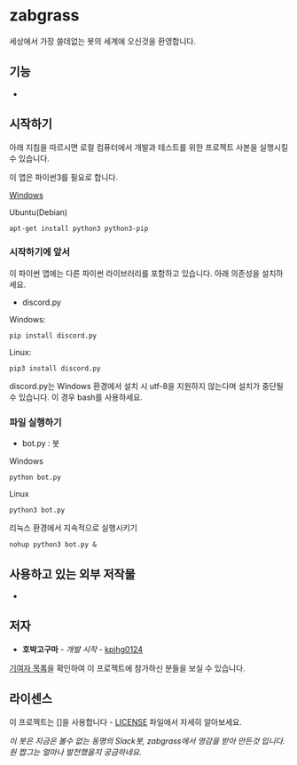 # zabgrass

세상에서 가장 쓸데없는 봇의 세계에 오신것을 환영합니다.

## 기능

* 

## 시작하기

아래 지침을 따르시면 로컬 컴퓨터에서 개발과 테스트를 위한 프로젝트 사본을 실행시킬 수 있습니다.

이 앱은 파이썬3를 필요로 합니다.

[Windows](https://python.org)

Ubuntu(Debian)
```
apt-get install python3 python3-pip
```

### 시작하기에 앞서

이 파이썬 앱에는 다른 파이썬 라이브러리를 포함하고 있습니다. 아래 의존성을 설치하세요.

* discord.py

Windows:
```
pip install discord.py
```

Linux:
```
pip3 install discord.py
```

discord.py는 Windows 환경에서 설치 시 utf-8을 지원하지 않는다며 설치가 중단될 수 있습니다. 이 경우 bash를 사용하세요.


### 파일 실행하기

 * bot.py : 봇

Windows
```
python bot.py
```

Linux
```
python3 bot.py
```

리눅스 환경에서 지속적으로 실행시키기
```
nohup python3 bot.py &
```


## 사용하고 있는 외부 저작물

* 

## 저자

* **호박고구마** - *개발 시작* - [kpjhg0124](https://github.com/kpjhg0124)

[기여자 목록](https://github.com/your/pubg-clan-discordbot-python/contributors)을 확인하여 이 프로젝트에 참가하신 분들을 보실 수 있습니다.

## 라이센스

이 프로젝트는 []을 사용합니다 - [LICENSE](./LICENSE) 파일에서 자세히 알아보세요.



_이 봇은 지금은 볼수 없는 동명의 Slack봇, zabgrass에서 영감을 받아 만든것 입니다. 원 짭그는 얼마나 발전했을지 궁금하네요._